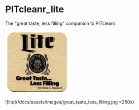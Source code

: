 # PITcleanr_lite
The "great taste, less filling" companion to PITcleanr

<img src="docs/assets/images/great_taste_less_filling.jpg" width="200">

![lite](/docs/assets/images/great_taste_less_filling.jpg =250x)

